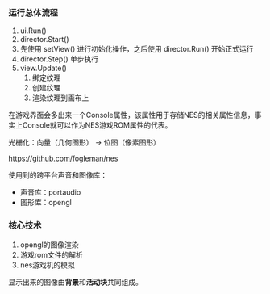 ### 运行总体流程

1. ui.Run()
2. director.Start()
3. 先使用 setView() 进行初始化操作，之后使用 director.Run() 开始正式运行
4. director.Step() 单步执行
5. view.Update()
    1. 绑定纹理
    2. 创建纹理
    3. 渲染纹理到画布上

在游戏界面会多出来一个Console属性，该属性用于存储NES的相关属性信息，事实上Console就可以作为NES游戏ROM属性的代表。

光栅化：向量（几何图形） -> 位图（像素图形）

<https://github.com/fogleman/nes>

使用到的跨平台声音和图像库：
* 声音库：portaudio
* 图形库：opengl


### 核心技术

1. opengl的图像渲染
2. 游戏rom文件的解析
3. nes游戏机的模拟

显示出来的图像由**背景**和**活动块**共同组成。
